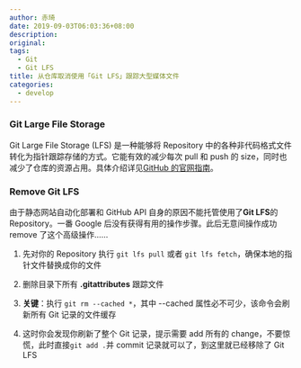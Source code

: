 ```yaml
---
author: 赤琦
date: 2019-09-03T06:03:36+08:00
description:
original:
tags:
  - Git
  - Git LFS
title: 从仓库取消使用「Git LFS」跟踪大型媒体文件
categories:
  - develop
---
```


### Git Large File Storage

Git Large File Storage (LFS) 是一种能够将 Repository 中的各种非代码格式文件转化为指针跟踪存储的方式。它能有效的减少每次 pull 和 push 的 size，同时也减少了仓库的资源占用。具体介绍详见[GitHub 的官网指南](https://git-lfs.github.com/)。

### Remove Git LFS

由于静态网站自动化部署和 GitHub API 自身的原因不能托管使用了**Git LFS**的 Repository。一番 Google 后没有获得有用的操作步骤。此后无意间操作成功 remove 了这个高级操作……

1. 先对你的 Repository 执行 `git lfs pull` 或者 `git lfs fetch`，确保本地的指针文件替换成你的文件

2. 删除目录下所有 **.gitattributes** 跟踪文件

3. **关键**：执行 `git rm --cached *`，其中 --cached 属性必不可少，该命令会刷新所有 Git 记录的文件缓存

4. 这时你会发现你刷新了整个 Git 记录，提示需要 add 所有的 change，不要惊慌，此时直接`git add .`并 commit 记录就可以了，到这里就已经移除了 Git LFS
